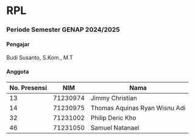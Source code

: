 # RPL
### Periode	Semester GENAP 2024/2025 <br>

#### Pengajar	
Budi Susanto, S.Kom., M.T <br>

#### Anggota <br>
| No. Presensi | NIM | Nama |
|--------------|-----|------|
|13 | 71230974 | Jimmy Christian |
|14 | 71230975 | Thomas Aquinas Ryan Wisnu Adi | 
|32 | 71231002 | Philip Deric Kho |
|46 | 71231050 | Samuel Natanael |
